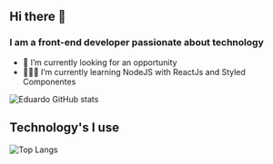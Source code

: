 ## Hi there 👋
### I am a front-end developer passionate about technology

<!--
**eduaardofranco/eduaardofranco** is a ✨ _special_ ✨ repository because its `README.md` (this file) appears on your GitHub profile.

Here are some ideas to get you started:
-->
- 🔭 I’m currently looking for an opportunity
- 👨🏼‍💻 I’m currently learning NodeJS with ReactJs and Styled Componentes


![Eduardo GitHub stats](https://github-readme-stats.vercel.app/api?username=eduaardofranco&show_icons=true&theme=apprentice)


## Technology's I use
![Top Langs](https://github-readme-stats.vercel.app/api/top-langs/?username=eduaardofranco&hide_progress=true)
